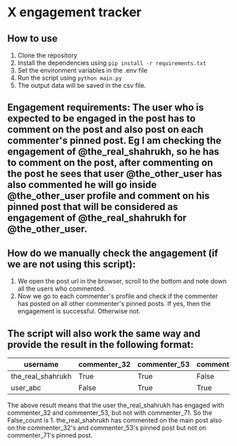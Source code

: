# X engagement tracker

## How to use

1. Clone the repository
2. Install the dependencies using `pip install -r requirements.txt`
3. Set the environment variables in the .env file
4. Run the script using `python main.py`
5. The output data will be saved in the csv file.

## Engagement requirements: The user who is expected to be engaged in the post has to comment on the post and also post on each commenter's pinned post. Eg I am checking the engagement of @the_real_shahrukh, so he has to comment on the post, after commenting on the post he sees that user @the_other_user has also commented he will go inside @the_other_user profile and comment on his pinned post that will be considered as engagement of @the_real_shahrukh for @the_other_user.

## How do we manually check the angagement (if we are not using this script):

1. We open the post url in the browser, scroll to the bottom and note down all the users who commented.
2. Now we go to each commenter's profile and check if the commenter has posted on all other commenter's pinned posts. If yes, then the engagement is successful. Otherwise not.

## The script will also work the same way and provide the result in the following format:

| username | commenter_32 | commenter_53 | commenter_71 | False_count |
| -------- | ------------- | ------------- | ------------- | ------------- |
| the_real_shahrukh | True | True | False | 1 |
| user_abc | False | True | True | 2 |

The above result means that the user the_real_shahrukh has engaged with commenter_32 and commenter_53, but not with commenter_71. So the False_count is 1. the_real_shahrukh has commented on the main post also on the commenter_32's and commenter_53's pinned post but not on commenter_71's pinned post.
